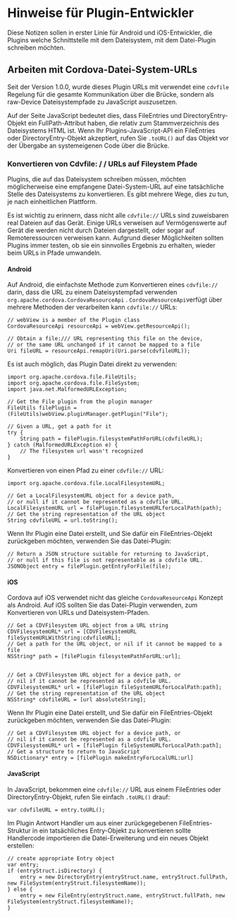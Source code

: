 <!---
    Licensed to the Apache Software Foundation (ASF) under one
    or more contributor license agreements.  See the NOTICE file
    distributed with this work for additional information
    regarding copyright ownership.  The ASF licenses this file
    to you under the Apache License, Version 2.0 (the
    "License"); you may not use this file except in compliance
    with the License.  You may obtain a copy of the License at

      http://www.apache.org/licenses/LICENSE-2.0

    Unless required by applicable law or agreed to in writing,
    software distributed under the License is distributed on an
    "AS IS" BASIS, WITHOUT WARRANTIES OR CONDITIONS OF ANY
    KIND, either express or implied.  See the License for the
    specific language governing permissions and limitations
    under the License.
-->

# Hinweise für Plugin-Entwickler

Diese Notizen sollen in erster Linie für Android und iOS-Entwickler, die Plugins welche Schnittstelle mit dem Dateisystem, mit dem Datei-Plugin schreiben möchten.

## Arbeiten mit Cordova-Datei-System-URLs

Seit der Version 1.0.0, wurde dieses Plugin URLs mit verwendet eine `cdvfile` Regelung für die gesamte Kommunikation über die Brücke, sondern als raw-Device Dateisystempfade zu JavaScript auszusetzen.

Auf der Seite JavaScript bedeutet dies, dass FileEntries und DirectoryEntry-Objekt ein FullPath-Attribut haben, die relativ zum Stammverzeichnis des Dateisystems HTML ist. Wenn Ihr Plugins-JavaScript-API ein FileEntries oder DirectoryEntry-Objekt akzeptiert, rufen Sie `.toURL()` auf das Objekt vor der Übergabe an systemeigenen Code über die Brücke.

### Konvertieren von Cdvfile: / / URLs auf Fileystem Pfade

Plugins, die auf das Dateisystem schreiben müssen, möchten möglicherweise eine empfangene Datei-System-URL auf eine tatsächliche Stelle des Dateisystems zu konvertieren. Es gibt mehrere Wege, dies zu tun, je nach einheitlichen Plattform.

Es ist wichtig zu erinnern, dass nicht alle `cdvfile://` URLs sind zuweisbaren real Dateien auf das Gerät. Einige URLs verweisen auf Vermögenswerte auf Gerät die werden nicht durch Dateien dargestellt, oder sogar auf Remoteressourcen verweisen kann. Aufgrund dieser Möglichkeiten sollten Plugins immer testen, ob sie ein sinnvolles Ergebnis zu erhalten, wieder beim URLs in Pfade umwandeln.

#### Android

Auf Android, die einfachste Methode zum Konvertieren eines `cdvfile://` darin, dass die URL zu einem Dateisystempfad verwenden `org.apache.cordova.CordovaResourceApi` . `CordovaResourceApi`verfügt über mehrere Methoden der verarbeiten kann `cdvfile://` URLs:

    // webView is a member of the Plugin class
    CordovaResourceApi resourceApi = webView.getResourceApi();
    
    // Obtain a file:/// URL representing this file on the device,
    // or the same URL unchanged if it cannot be mapped to a file
    Uri fileURL = resourceApi.remapUri(Uri.parse(cdvfileURL));
    

Es ist auch möglich, das Plugin Datei direkt zu verwenden:

    import org.apache.cordova.file.FileUtils;
    import org.apache.cordova.file.FileSystem;
    import java.net.MalformedURLException;
    
    // Get the File plugin from the plugin manager
    FileUtils filePlugin = (FileUtils)webView.pluginManager.getPlugin("File");
    
    // Given a URL, get a path for it
    try {
        String path = filePlugin.filesystemPathForURL(cdvfileURL);
    } catch (MalformedURLException e) {
        // The filesystem url wasn't recognized
    }
    

Konvertieren von einen Pfad zu einer `cdvfile://` URL:

    import org.apache.cordova.file.LocalFilesystemURL;
    
    // Get a LocalFilesystemURL object for a device path,
    // or null if it cannot be represented as a cdvfile URL.
    LocalFilesystemURL url = filePlugin.filesystemURLforLocalPath(path);
    // Get the string representation of the URL object
    String cdvfileURL = url.toString();
    

Wenn Ihr Plugin eine Datei erstellt, und Sie dafür ein FileEntries-Objekt zurückgeben möchten, verwenden Sie das Datei-Plugin:

    // Return a JSON structure suitable for returning to JavaScript,
    // or null if this file is not representable as a cdvfile URL.
    JSONObject entry = filePlugin.getEntryForFile(file);
    

#### iOS

Cordova auf iOS verwendet nicht das gleiche `CordovaResourceApi` Konzept als Android. Auf iOS sollten Sie das Datei-Plugin verwenden, zum Konvertieren von URLs und Dateisystem-Pfaden.

    // Get a CDVFilesystem URL object from a URL string
    CDVFilesystemURL* url = [CDVFilesystemURL fileSystemURLWithString:cdvfileURL];
    // Get a path for the URL object, or nil if it cannot be mapped to a file
    NSString* path = [filePlugin filesystemPathForURL:url];
    
    
    // Get a CDVFilesystem URL object for a device path, or
    // nil if it cannot be represented as a cdvfile URL.
    CDVFilesystemURL* url = [filePlugin fileSystemURLforLocalPath:path];
    // Get the string representation of the URL object
    NSString* cdvfileURL = [url absoluteString];
    

Wenn Ihr Plugin eine Datei erstellt, und Sie dafür ein FileEntries-Objekt zurückgeben möchten, verwenden Sie das Datei-Plugin:

    // Get a CDVFilesystem URL object for a device path, or
    // nil if it cannot be represented as a cdvfile URL.
    CDVFilesystemURL* url = [filePlugin fileSystemURLforLocalPath:path];
    // Get a structure to return to JavaScript
    NSDictionary* entry = [filePlugin makeEntryForLocalURL:url]
    

#### JavaScript

In JavaScript, bekommen eine `cdvfile://` URL aus einem FileEntries oder DirectoryEntry-Objekt, rufen Sie einfach `.toURL()` drauf:

    var cdvfileURL = entry.toURL();
    

Im Plugin Antwort Handler um aus einer zurückgegebenen FileEntries-Struktur in ein tatsächliches Entry-Objekt zu konvertieren sollte Handlercode importieren die Datei-Erweiterung und ein neues Objekt erstellen:

    // create appropriate Entry object
    var entry;
    if (entryStruct.isDirectory) {
        entry = new DirectoryEntry(entryStruct.name, entryStruct.fullPath, new FileSystem(entryStruct.filesystemName));
    } else {
        entry = new FileEntry(entryStruct.name, entryStruct.fullPath, new FileSystem(entryStruct.filesystemName));
    }
